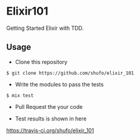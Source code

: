 # Elixir101

Getting Started Elixir with TDD.

## Usage

- Clone this repository

```
$ git clone https://github.com/shufo/elixir_101
```

- Write the modules to pass the tests


```
$ mix test
```

- Pull Request the your code

- Test results is shown in here

https://travis-ci.org/shufo/elixir_101

